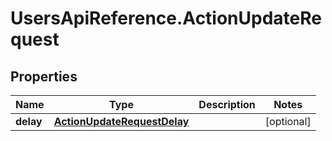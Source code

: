 # UsersApiReference.ActionUpdateRequest

## Properties

Name | Type | Description | Notes
------------ | ------------- | ------------- | -------------
**delay** | [**ActionUpdateRequestDelay**](ActionUpdateRequestDelay.md) |  | [optional] 


